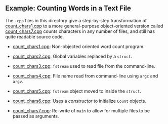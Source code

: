 ## Example: Counting Words in a Text File

The `.cpp` files in this directory give a step-by-step transformation of
[count_chars1.cpp](count_chars1.cpp) to a more general-purpose object-oriented
version called [count_chars7.cpp](count_chars7.cpp) counts characters in any
number of files, and still has quite readable source code.

- [count_chars1.cpp](count_chars1.cpp): Non-objected oriented word count
  program.

- [count_chars2.cpp](count_chars2.cpp): Global variables replaced by a `struct`.

- [count_chars3.cpp](count_chars3.cpp): `fstream` used to read file from the
  command-line.

- [count_chars4.cpp](count_chars4.cpp): File name read from command-line using
  `argc` and `argv`.

- [count_chars5.cpp](count_chars5.cpp): `fstream` object moved to inside the
  `struct`.

- [count_chars6.cpp](count_chars6.cpp): Uses a *constructor* to initialize
  `Count` objects.

- [count_chars7.cpp](count_chars7.cpp): Re-write of `main` to allow for multiple
  files to be passed as arguments.
